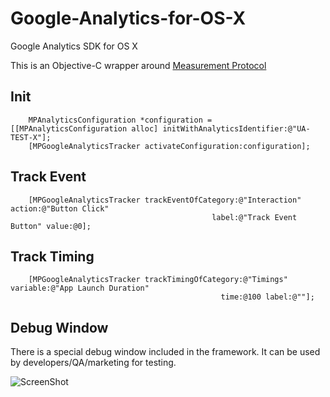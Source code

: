 # Google-Analytics-for-OS-X
Google Analytics SDK for OS X

This is an Objective-C wrapper around [Measurement Protocol](https://developers.google.com/analytics/devguides/collection/protocol/v1/devguide)

## Init

```
    MPAnalyticsConfiguration *configuration = [[MPAnalyticsConfiguration alloc] initWithAnalyticsIdentifier:@"UA-TEST-X"];
    [MPGoogleAnalyticsTracker activateConfiguration:configuration];
```

## Track Event

```
    [MPGoogleAnalyticsTracker trackEventOfCategory:@"Interaction" action:@"Button Click"
                                             label:@"Track Event Button" value:@0];
```

## Track Timing

```
    [MPGoogleAnalyticsTracker trackTimingOfCategory:@"Timings" variable:@"App Launch Duration"
                                               time:@100 label:@""];
```

## Debug Window

There is a special debug window included in the framework. It can be used by developers/QA/marketing for testing.

![ScreenShot](https://raw.githubusercontent.com/MacPaw/Google-Analytics-for-OS-X/master/screenshot.png)

